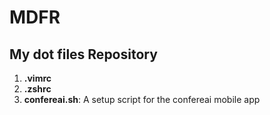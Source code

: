 # MDFR
## My dot files Repository

1. **.vimrc**
2. **.zshrc**
3. **confereai.sh**: A setup script for the confereai mobile app
